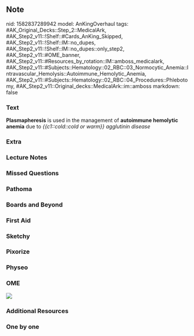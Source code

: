 ## Note
nid: 1582837289942
model: AnKingOverhaul
tags: #AK_Original_Decks::Step_2::MedicalArk, #AK_Step2_v11::!Shelf::#Cards_AnKing_Skipped, #AK_Step2_v11::!Shelf::IM::no_dupes, #AK_Step2_v11::!Shelf::IM::no_dupes::only_step2, #AK_Step2_v11::#OME_banner, #AK_Step2_v11::#Resources_by_rotation::IM::amboss_medicalark, #AK_Step2_v11::#Subjects::Hematology::02_RBC::03_Normocytic_Anemia::Intravascular_Hemolysis::Autoimmune_Hemolytic_Anemia, #AK_Step2_v11::#Subjects::Hematology::02_RBC::04_Procedures::Phlebotomy, #AK_Step2_v11::Original_decks::MedicalArk::im::amboss
markdown: false

### Text
<b>Plasmapheresis</b> is used in the management of <b>autoimmune
hemolytic anemia</b> due to <i>{{c1::cold::cold or warm}}
agglutinin disease</i>

### Extra


### Lecture Notes


### Missed Questions


### Pathoma


### Boards and Beyond


### First Aid


### Sketchy


### Pixorize


### Physeo


### OME
<div class="ome-widget">
  <a href="https://onlinemeded.org?ref=anki"><img src=
  "_OME_AnkiFlashcards_General_7.png"></a>
</div>

### Additional Resources


### One by one

